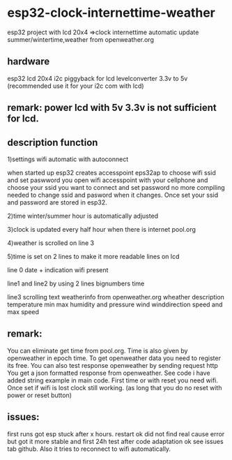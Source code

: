 # esp32-clock-internettime-weather
esp32 project with lcd 20x4 =>clock internettime automatic update summer/wintertime,weather from openweather.org

hardware
--------
esp32 
lcd 20x4 
i2c piggyback for lcd
levelconverter 3.3v to 5v 
(recommended use it for your i2c com with lcd)

remark: power lcd with 5v 3.3v is not sufficient for lcd.
----------------------------------
description function
---------------------
1)settings wifi automatic with autoconnect

when started up esp32 creates accesspoint eps32ap to choose wifi ssid and set paswword
you open wifi accesspoint with your cellphone and choose your ssid you want to connect and set password
no more compiling needed to change ssid and pasword when it changes. Once set your ssid and password are
stored in esp32.

2)time winter/summer hour is automatically adjusted

3)clock is updated every half hour when there is internet pool.org

4)weather is scrolled on line 3

5)time is set on 2 lines to make it more readable
lines on lcd

line 0  date + indication wifi present

line1 and line2 by using 2 lines bignumbers time

line3 scrolling text weatherinfo from openweather.org
      wheather description
      temperature min max
      humidity and pressure
      wind winddirection speed and max speed
      
remark:
-------
You can eliminate get time from pool.org.
Time is also given by openweather in epoch time.
To get openweather data you need to register its free. 
      You can also test response openweather by sending request http
      You get a json formatted response from openweather.
      See code i have added string example in main code.
First time or with reset you need wifi. Once set if wifi is lost clock 
still working. (as long that you do no reset with power or reset button)

issues:
-------
first runs got esp stuck after x hours. restart ok
did not find real cause error
but got it more stable and first 24h test after code adaptation ok
see issues tab github.
Also it tries to reconnect to wifi automatically.

